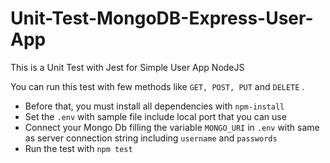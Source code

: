 # Unit-Test-MongoDB-Express-User-App
This is a Unit Test with Jest for Simple User App NodeJS 

You can run this test with few methods like `GET, POST, PUT` and `DELETE` .
* Before that, you must install all dependencies with `npm-install`
* Set the `.env` with sample file include local port that you can use
* Connect your Mongo Db filling the variable `MONGO_URI` in `.env` with same as server connection string including `username` and `passwords`
* Run the test with `npm test`
